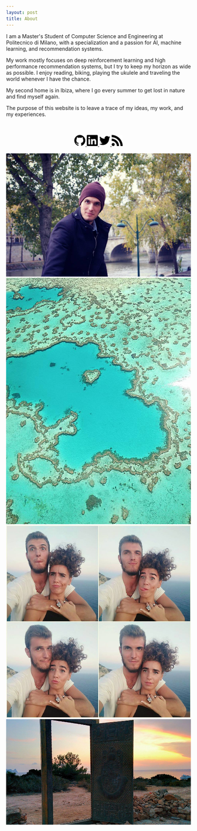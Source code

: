 ```yaml
---
layout: post
title: About
---
```

<script src="//ajax.googleapis.com/ajax/libs/jquery/1.9.1/jquery.min.js"></script>
<script>window.jQuery || document.write('<script src="_/js/libs/jquery-1.9.1.min.js"><\/script>')</script>

<p>
I am a Master's Student of Computer Science and Engineering at Politecnico di Milano, with a specialization and a passion for AI, machine learning, and recommendation systems. 
</p>

<p>
My work mostly focuses on deep reinforcement learning and high performance recommendation systems, but I try to keep my horizon as wide as possible.
I enjoy reading, biking, playing the ukulele and traveling the world whenever I have the chance. 
</p>

<p>
My second home is in Ibiza, where I go every summer to get lost in nature and find myself again.
</p>

<span>The purpose of this website is to leave a trace of my ideas, my work, and my experiences.</span>

<br>
<br>

<center>
    <span class='personal-social-media'>
        <a target="_blank" href="https://github.com/danielegrattarola">
            <img class="svg" src="/assets/icons/github.svg" width="30" height="30">
        </a>
        </a>
        <a target="_blank" href="https://linkedin.com/in/danielegrattarola">
            <img class="svg" src="/assets/icons/linkedin.svg" width="30" height="30">
        </a>
        <a target="_blank" href="https://twitter.com/riceasphait">
            <img class="svg" src="/assets/icons/twitter.svg" width="30" height="30">
        </a>
        <a target="_blank" href="/feed.xml">
            <img class="svg" src="/assets/icons/rss.svg" width="30" height="30">
        </a>
    </span>
</center>

<br>

<center>
    <div class="photoset-grid-custom" data-layout="121">
        <img src="/images/about/1.jpg">
        <img src="/images/about/2.jpg">
        <img src="/images/about/3.jpg">
        <img src="/images/about/4.jpg">
    </div>
</center>


<!-- PHOTOSET GRID -->
<script src="/assets/js/jquery.photoset-grid.js"></script>

<script type="text/javascript">
    $('.photoset-grid-custom').photosetGrid({
    // Set the gutter between columns and rows
    gutter: '5px',
  
    // Wrap the images in links
    highresLinks: true,
  
    // Asign a common rel attribute
    rel: 'print-gallery',

    onInit: function(){},
    
    onComplete: function(){
        // Show the grid after it renders
        $('.photoset-grid-custom').attr('style', '');
    }
});
</script>

<!-- SVG-->
<script type="text/javascript">
/*
 * Replace all SVG images with inline SVG
 */
jQuery('img.svg').each(function(){
    var $img = jQuery(this);
    var imgID = $img.attr('id');
    var imgClass = $img.attr('class');
    var imgURL = $img.attr('src');

    jQuery.get(imgURL, function(data) {
        // Get the SVG tag, ignore the rest
        var $svg = jQuery(data).find('svg');

        // Add replaced image's ID to the new SVG
        if(typeof imgID !== 'undefined') {
            $svg = $svg.attr('id', imgID);
        }
        // Add replaced image's classes to the new SVG
        if(typeof imgClass !== 'undefined') {
            $svg = $svg.attr('class', imgClass+' replaced-svg');
        }

        // Remove any invalid XML tags as per http://validator.w3.org
        $svg = $svg.removeAttr('xmlns:a');

        // Replace image with new SVG
        $img.replaceWith($svg);

    }, 'xml');

});

</script>